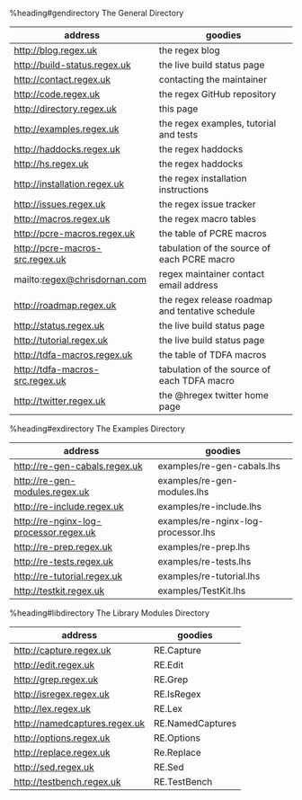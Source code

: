 %heading#gendirectory The General Directory

| address                                   | goodies                       
|-------------------------------------------|--------------------------------------
| <http://blog.regex.uk>                    | the regex blog
| <http://build-status.regex.uk>            | the live build status page
| <http://contact.regex.uk>                 | contacting the maintainer
| <http://code.regex.uk>                    | the regex GitHub repository
| <http://directory.regex.uk>               | this page
| <http://examples.regex.uk>                | the regex examples, tutorial and tests
| <http://haddocks.regex.uk>                | the regex haddocks
| <http://hs.regex.uk>                      | the regex haddocks
| <http://installation.regex.uk>            | the regex installation instructions
| <http://issues.regex.uk>                  | the regex issue tracker
| <http://macros.regex.uk>                  | the regex macro tables
| <http://pcre-macros.regex.uk>             | the table of PCRE macros
| <http://pcre-macros-src.regex.uk>         | tabulation of the source of each PCRE macro
| mailto:regex@chrisdornan.com              | regex maintainer contact email address
| <http://roadmap.regex.uk>                 | the regex release roadmap and tentative schedule
| <http://status.regex.uk>                  | the live build status page
| <http://tutorial.regex.uk>                | the live build status page
| <http://tdfa-macros.regex.uk>             | the table of TDFA macros
| <http://tdfa-macros-src.regex.uk>         | tabulation of the source of each TDFA macro
| <http://twitter.regex.uk>                 | the @hregex twitter home page


%heading#exdirectory The Examples Directory

| address                                   | goodies                                       
|-------------------------------------------|--------------------------------------
| <http://re-gen-cabals.regex.uk>           | examples/re-gen-cabals.lhs
| <http://re-gen-modules.regex.uk>          | examples/re-gen-modules.lhs
| <http://re-include.regex.uk>              | examples/re-include.lhs
| <http://re-nginx-log-processor.regex.uk>  | examples/re-nginx-log-processor.lhs
| <http://re-prep.regex.uk>                 | examples/re-prep.lhs
| <http://re-tests.regex.uk>                | examples/re-tests.lhs
| <http://re-tutorial.regex.uk>             | examples/re-tutorial.lhs
| <http://testkit.regex.uk>                 | examples/TestKit.lhs



%heading#libdirectory The Library Modules Directory

| address                                   | goodies                                       
|-------------------------------------------|--------------------------------------
| <http://capture.regex.uk>                 | RE.Capture
| <http://edit.regex.uk>                    | RE.Edit
| <http://grep.regex.uk>                    | RE.Grep
| <http://isregex.regex.uk>                 | RE.IsRegex
| <http://lex.regex.uk>                     | RE.Lex
| <http://namedcaptures.regex.uk>           | RE.NamedCaptures
| <http://options.regex.uk>                 | RE.Options
| <http://replace.regex.uk>                 | Re.Replace
| <http://sed.regex.uk>                     | RE.Sed
| <http://testbench.regex.uk>               | RE.TestBench
